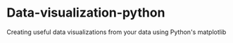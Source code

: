 # Data-visualization-python
Creating useful data visualizations from your data using Python's matplotlib 
